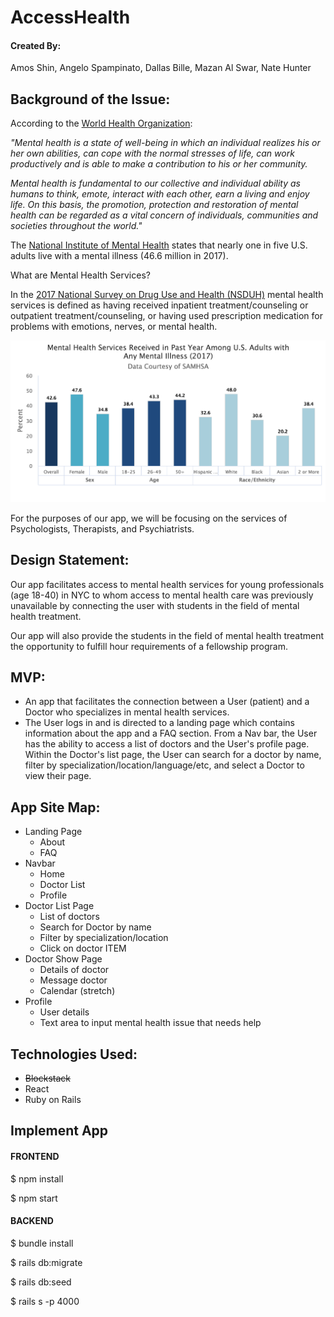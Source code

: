 # AccessHealth
#### Created By:
Amos Shin, Angelo Spampinato, Dallas Bille, Mazan Al Swar, Nate Hunter

## Background of the Issue:
According to the [World Health Organization](https://www.who.int/en/news-room/fact-sheets/detail/mental-health-strengthening-our-response
):

  *"Mental health is a state of well-being in which an individual realizes his or her own abilities, can cope with the normal stresses of life, can work productively and is able to make a contribution to his or her community.*

  *Mental health is fundamental to our collective and individual ability as humans to think, emote, interact with each other, earn a living and enjoy life. On this basis, the promotion, protection and restoration of mental health can be regarded as a vital concern of individuals, communities and societies throughout the world."*

The [National Institute of Mental Health](https://www.nimh.nih.gov/health/statistics/mental-illness.shtml#part_154787) states that nearly one in five U.S. adults live with a mental illness (46.6 million in 2017).

What are Mental Health Services?

In the [2017 National Survey on Drug Use and Health (NSDUH)](https://www.samhsa.gov/data/sites/default/files/cbhsq-reports/NSDUHDetailedTabs2017/NSDUHDetailedTabs2017.htm#tab8-33A) mental health services is defined as having received inpatient treatment/counseling or outpatient treatment/counseling, or having used prescription medication for problems with emotions, nerves, or mental health.

![Graph](src/images/mental-health-svcs-adults.png)

For the purposes of our app, we will be focusing on the services of Psychologists, Therapists, and Psychiatrists.

## Design Statement:
Our app facilitates access to mental health services for young professionals (age 18-40) in NYC to whom access to mental health care was previously unavailable by connecting the user with students in the field of mental health treatment.

Our app will also provide the students in the field of mental health treatment the opportunity to fulfill hour requirements of a fellowship program.

## MVP:
- An app that facilitates the connection between a User (patient) and a Doctor who specializes in mental health services.
- The User logs in and is directed to a landing page which contains information about the app and a FAQ section. From a Nav bar, the User has the ability to access a list of doctors and the User's profile page. Within the Doctor's list page, the User can search for a doctor by name, filter by specialization/location/language/etc, and select a Doctor to view their page.

## App Site Map:
- Landing Page
	- About
	- FAQ
- Navbar
	- Home
	- Doctor List
	- Profile
- Doctor List Page
	- List of doctors
	- Search for Doctor by name
	- Filter by specialization/location
	- Click on doctor ITEM
- Doctor Show Page
	- Details of doctor
	- Message doctor
	- Calendar (stretch)
- Profile
	- User details
	- Text area to input mental health issue that needs help

## Technologies Used:
- ~~Blockstack~~
- React
- Ruby on Rails

## Implement App
#### FRONTEND
$ npm install

$ npm start

#### BACKEND
$ bundle install

$ rails db:migrate

$ rails db:seed

$ rails s -p 4000
